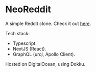 # NeoReddit

A simple Reddit clone. Check it out [here](https://neo-reddit.neolight.me/).

Tech stack:
- Typescript.
- NextJS (React).
- GraphQL (urql, Apollo Client).

Hosted on DigitalOcean, using Dokku.
